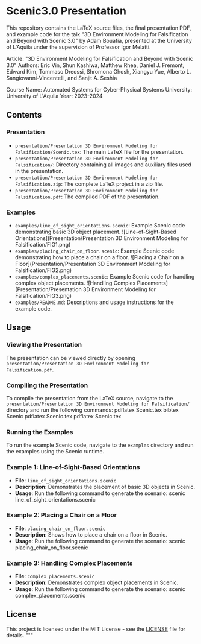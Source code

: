 # Scenic3.0 Presentation

This repository contains the LaTeX source files, the final presentation PDF, and example code for the talk "3D Environment Modeling for Falsification and Beyond with Scenic 3.0" by Adam Bouafia, presented at the University of L'Aquila under the supervision of Professor Igor Melatti.

Article: "3D Environment Modeling for Falsification and Beyond with Scenic 3.0"
Authors: Eric Vin, Shun Kashiwa, Matthew Rhea, Daniel J. Fremont, Edward Kim, Tommaso Dreossi, Shromona Ghosh, Xiangyu Yue, Alberto L. Sangiovanni-Vincentelli, and Sanjit A. Seshia

Course Name: Automated Systems for Cyber-Physical Systems
University: University of L'Aquila
Year: 2023-2024

## Contents

### Presentation
- `presentation/Presentation 3D Environment Modeling for Falsification/Scenic.tex`: The main LaTeX file for the presentation.
- `presentation/Presentation 3D Environment Modeling for Falsification/`: Directory containing all images and auxiliary files used in the presentation.
- `presentation/Presentation 3D Environment Modeling for Falsification.zip`: The complete LaTeX project in a zip file.
- `presentation/Presentation 3D Environment Modeling for Falsification.pdf`: The compiled PDF of the presentation.

### Examples
- `examples/line_of_sight_orientations.scenic`: Example Scenic code demonstrating basic 3D object placement.
  ![Line-of-Sight-Based Orientations](Presentation/Presentation 3D Environment Modeling for Falsification/FIG1.png)
- `examples/placing_chair_on_floor.scenic`: Example Scenic code demonstrating how to place a chair on a floor.
  ![Placing a Chair on a Floor](Presentation/Presentation 3D Environment Modeling for Falsification/FIG2.png)
- `examples/complex_placements.scenic`: Example Scenic code for handling complex object placements.
  ![Handling Complex Placements](Presentation/Presentation 3D Environment Modeling for Falsification/FIG3.png)
- `examples/README.md`: Descriptions and usage instructions for the example code.

## Usage

### Viewing the Presentation
The presentation can be viewed directly by opening `presentation/Presentation 3D Environment Modeling for Falsification.pdf`.

### Compiling the Presentation
To compile the presentation from the LaTeX source, navigate to the `presentation/Presentation 3D Environment Modeling for Falsification/` directory and run the following commands:
pdflatex Scenic.tex
bibtex Scenic
pdflatex Scenic.tex
pdflatex Scenic.tex

### Running the Examples
To run the example Scenic code, navigate to the `examples` directory and run the examples using the Scenic runtime.

### Example 1: Line-of-Sight-Based Orientations
- **File**: `line_of_sight_orientations.scenic`
- **Description**: Demonstrates the placement of basic 3D objects in Scenic.
- **Usage**: Run the following command to generate the scenario:
scenic line_of_sight_orientations.scenic

### Example 2: Placing a Chair on a Floor
- **File**: `placing_chair_on_floor.scenic`
- **Description**: Shows how to place a chair on a floor in Scenic.
- **Usage**: Run the following command to generate the scenario:
scenic placing_chair_on_floor.scenic

### Example 3: Handling Complex Placements
- **File**: `complex_placements.scenic`
- **Description**: Demonstrates complex object placements in Scenic.
- **Usage**: Run the following command to generate the scenario:
scenic complex_placements.scenic

## License
This project is licensed under the MIT License - see the [LICENSE](LICENSE) file for details.
"""